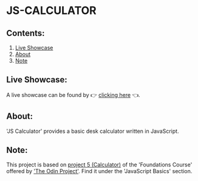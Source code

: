 # JS-CALCULATOR

## Contents:
1. [Live Showcase]()
2. [About]()
3. [Note]()

## Live Showcase:
A live showcase can be found by 👉 [clicking here]() 👈.

## About:
'JS Calculator' provides a basic desk calculator written in JavaScript.

## Note:
This project is based on [project 5 (Calculator)](https://www.theodinproject.com/lessons/foundations-calculator) of the 'Foundations Course' offered by ['The Odin Project'](https://www.theodinproject.com/dashboard). Find it under the 'JavaScript Basics' section.